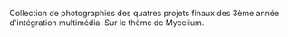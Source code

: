 Collection de photographies des quatres projets finaux des 3ème année d'intégration multimédia. Sur le thème de Mycelium.
